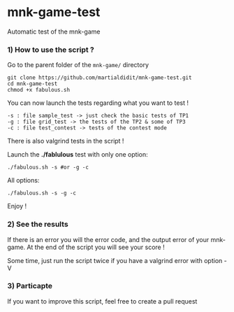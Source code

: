 mnk-game-test
=============

Automatic test of the mnk-game 



### 1) How to use the script ? 

Go to the parent folder of the `mnk-game/` directory
```
git clone https://github.com/martialdidit/mnk-game-test.git
cd mnk-game-test
chmod +x fabulous.sh
```

You can now launch the tests regarding what you want to test !
```
-s : file sample_test -> just check the basic tests of TP1
-g : file grid_test -> the tests of the TP2 & some of TP3
-c : file test_contest -> tests of the contest mode
```
There is also valgrind tests in the script ! 

Launch the **./fablulous** test with only one option:
```
./fabulous.sh -s #or -g -c
```
All options:

```
./fabulous.sh -s -g -c
```

Enjoy ! 

### 2) See the results

If there is an error you will the error code, and the output error of your mnk-game.
At the end of the script you will see your score !

Some time, just run the script twice if you have a valgrind error with option -V


### 3) Particapte

If you want to improve this script, feel free to create a pull request
